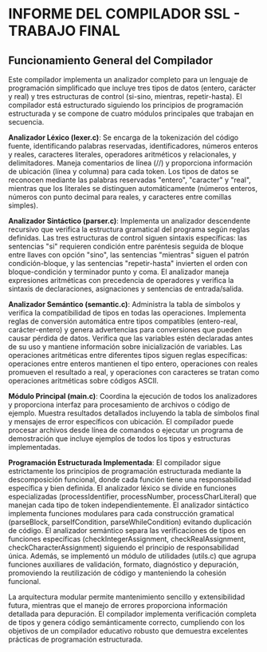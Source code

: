 # INFORME DEL COMPILADOR SSL - TRABAJO FINAL

## Funcionamiento General del Compilador

Este compilador implementa un analizador completo para un lenguaje de programación simplificado que incluye tres tipos de datos (entero, carácter y real) y tres estructuras de control (si-sino, mientras, repetir-hasta). El compilador está estructurado siguiendo los principios de programación estructurada y se compone de cuatro módulos principales que trabajan en secuencia.

**Analizador Léxico (lexer.c)**: Se encarga de la tokenización del código fuente, identificando palabras reservadas, identificadores, números enteros y reales, caracteres literales, operadores aritméticos y relacionales, y delimitadores. Maneja comentarios de línea (//) y proporciona información de ubicación (línea y columna) para cada token. Los tipos de datos se reconocen mediante las palabras reservadas "entero", "caracter" y "real", mientras que los literales se distinguen automáticamente (números enteros, números con punto decimal para reales, y caracteres entre comillas simples).

**Analizador Sintáctico (parser.c)**: Implementa un analizador descendente recursivo que verifica la estructura gramatical del programa según reglas definidas. Las tres estructuras de control siguen sintaxis específicas: las sentencias "si" requieren condición entre paréntesis seguida de bloque entre llaves con opción "sino", las sentencias "mientras" siguen el patrón condición-bloque, y las sentencias "repetir-hasta" invierten el orden con bloque-condición y terminador punto y coma. El analizador maneja expresiones aritméticas con precedencia de operadores y verifica la sintaxis de declaraciones, asignaciones y sentencias de entrada/salida.

**Analizador Semántico (semantic.c)**: Administra la tabla de símbolos y verifica la compatibilidad de tipos en todas las operaciones. Implementa reglas de conversión automática entre tipos compatibles (entero-real, carácter-entero) y genera advertencias para conversiones que pueden causar pérdida de datos. Verifica que las variables estén declaradas antes de su uso y mantiene información sobre inicialización de variables. Las operaciones aritméticas entre diferentes tipos siguen reglas específicas: operaciones entre enteros mantienen el tipo entero, operaciones con reales promueven el resultado a real, y operaciones con caracteres se tratan como operaciones aritméticas sobre códigos ASCII.

**Módulo Principal (main.c)**: Coordina la ejecución de todos los analizadores y proporciona interfaz para procesamiento de archivos o código de ejemplo. Muestra resultados detallados incluyendo la tabla de símbolos final y mensajes de error específicos con ubicación. El compilador puede procesar archivos desde línea de comandos o ejecutar un programa de demostración que incluye ejemplos de todos los tipos y estructuras implementadas.

**Programación Estructurada Implementada**: El compilador sigue estrictamente los principios de programación estructurada mediante la descomposición funcional, donde cada función tiene una responsabilidad específica y bien definida. El analizador léxico se divide en funciones especializadas (processIdentifier, processNumber, processCharLiteral) que manejan cada tipo de token independientemente. El analizador sintáctico implementa funciones modulares para cada construcción gramatical (parseBlock, parseIfCondition, parseWhileCondition) evitando duplicación de código. El analizador semántico separa las verificaciones de tipos en funciones específicas (checkIntegerAssignment, checkRealAssignment, checkCharacterAssignment) siguiendo el principio de responsabilidad única. Además, se implementó un módulo de utilidades (utils.c) que agrupa funciones auxiliares de validación, formato, diagnóstico y depuración, promoviendo la reutilización de código y manteniendo la cohesión funcional.

La arquitectura modular permite mantenimiento sencillo y extensibilidad futura, mientras que el manejo de errores proporciona información detallada para depuración. El compilador implementa verificación completa de tipos y genera código semánticamente correcto, cumpliendo con los objetivos de un compilador educativo robusto que demuestra excelentes prácticas de programación estructurada.